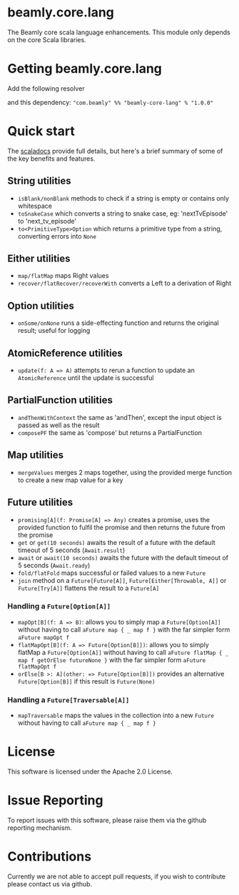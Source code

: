 beamly.core.lang
================
The Beamly core scala language enhancements. This module only depends on the core Scala libraries.

Getting beamly.core.lang
========================
Add the following resolver

and this dependency:
`"com.beamly" %% "beamly-core-lang" % "1.0.0"`

Quick start
===========

The [scaladocs](http://beamly.github.io/beamly.core.lang/latest/api/ "beamly.core.lang scaladocs") provide full details, but here's a brief summary of some of the key benefits and features.

## String utilities
* `isBlank/nonBlank` methods to check if a string is empty or contains only whitespace
* `toSnakeCase` which converts a string to snake case, eg: 'nextTvEpisode' to 'next_tv_episode'
* `to<PrimitiveType>Option` which returns a primitive type from a string, converting errors into `None`

## Either utilities
* `map/flatMap` maps Right values
* `recover/flatRecover/recoverWith` converts a Left to a derivation of Right

## Option utilities
* `onSome/onNone` runs a side-effecting function and returns the original result; useful for logging

## AtomicReference utilities
* `update(f: A => A)` attempts to rerun a function to update an `AtomicReference` until the update is successful

## PartialFunction utilities
* `andThenWithContext` the same as 'andThen', except the input object is passed as well as the result
* `composePF` the same as 'compose' but returns a PartialFunction

## Map utilities
* `mergeValues` merges 2 maps together, using the provided merge function to create a new map value for a key

## Future utilities
* `promising[A](f: Promise[A] => Any)` creates a promise, uses the provided function to fulfil the promise and then returns the future from the promise
* `get` or `get(10 seconds)` awaits the result of a future with the default timeout of 5 seconds (`Await.result`)
* `await` or `await(10 seconds)` awaits the future with the default timeout of 5 seconds (`Await.ready`)
* `fold/flatFold` maps successful or failed values to a new `Future`
* `join` method on a `Future[Future[A]]`, `Future[Either[Throwable, A]]` or `Future[Try[A]]` flattens the result to a `Future[A]`

### Handling a `Future[Option[A]]`
* `mapOpt[B](f: A => B)`: allows you to simply map a `Future[Option[A]]` without having to call `aFuture map { _ map f }`
  with the far simpler form `aFuture mapOpt f`
* `flatMapOpt[B](f: A => Future[Option[B]])`: allows you to simply flatMap a `Future[Option[A]]` without having to call
  `aFuture flatMap { _ map f getOrElse futureNone }` with the far simpler form `aFuture flatMapOpt f`
* `orElse[B >: A](other: => Future[Option[B]])` provides an alternative `Future[Option[B]]` if this result is `Future(None)`

### Handling a `Future[Traversable[A]]`
* `mapTraversable` maps the values in the collection into a new `Future` without having to call `aFuture map { _ map f }`

License
=======
This software is licensed under the Apache 2.0 License.

Issue Reporting
===============
To report issues with this software, please raise them via the github reporting mechanism.

Contributions
=============
Currently we are not able to accept pull requests, if you wish to contribute please contact us via github.

